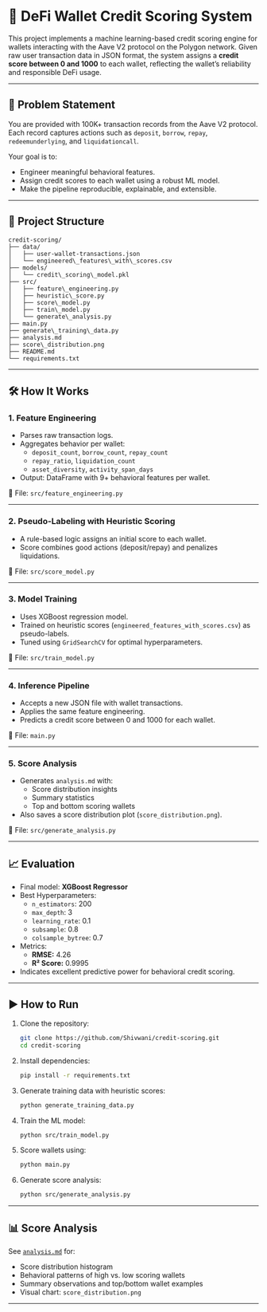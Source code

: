 
# 🏦 DeFi Wallet Credit Scoring System

This project implements a machine learning-based credit scoring engine for wallets interacting with the Aave V2 protocol on the Polygon network. Given raw user transaction data in JSON format, the system assigns a **credit score between 0 and 1000** to each wallet, reflecting the wallet’s reliability and responsible DeFi usage.

---

## 📌 Problem Statement

You are provided with 100K+ transaction records from the Aave V2 protocol. Each record captures actions such as `deposit`, `borrow`, `repay`, `redeemunderlying`, and `liquidationcall`.

Your goal is to:
- Engineer meaningful behavioral features.
- Assign credit scores to each wallet using a robust ML model.
- Make the pipeline reproducible, explainable, and extensible.

---

## 🔧 Project Structure

```
credit-scoring/
├── data/
│   ├── user-wallet-transactions.json
│   └── engineered\_features\_with\_scores.csv
├── models/
│   └── credit\_scoring\_model.pkl
├── src/
│   ├── feature\_engineering.py
│   ├── heuristic\_score.py
│   ├── score\_model.py
│   ├── train\_model.py
│   └── generate\_analysis.py
├── main.py
├── generate\_training\_data.py
├── analysis.md
├── score\_distribution.png
├── README.md
└── requirements.txt

```

---

## 🛠️ How It Works

### 1. Feature Engineering
- Parses raw transaction logs.
- Aggregates behavior per wallet:
  - `deposit_count`, `borrow_count`, `repay_count`
  - `repay_ratio`, `liquidation_count`
  - `asset_diversity`, `activity_span_days`
- Output: DataFrame with 9+ behavioral features per wallet.

📄 File: `src/feature_engineering.py`

---

### 2. Pseudo-Labeling with Heuristic Scoring
- A rule-based logic assigns an initial score to each wallet.
- Score combines good actions (deposit/repay) and penalizes liquidations.

📄 File: `src/score_model.py`

---

### 3. Model Training
- Uses XGBoost regression model.
- Trained on heuristic scores (`engineered_features_with_scores.csv`) as pseudo-labels.
- Tuned using `GridSearchCV` for optimal hyperparameters.

📄 File: `src/train_model.py`

---

### 4. Inference Pipeline
- Accepts a new JSON file with wallet transactions.
- Applies the same feature engineering.
- Predicts a credit score between 0 and 1000 for each wallet.

📄 File: `main.py`

---

### 5. Score Analysis
- Generates `analysis.md` with:
  - Score distribution insights
  - Summary statistics
  - Top and bottom scoring wallets
- Also saves a score distribution plot (`score_distribution.png`).

📄 File: `src/generate_analysis.py`

---

## 📈 Evaluation

- Final model: **XGBoost Regressor**
- Best Hyperparameters:
  - `n_estimators`: 200
  - `max_depth`: 3
  - `learning_rate`: 0.1
  - `subsample`: 0.8
  - `colsample_bytree`: 0.7
- Metrics:
  - **RMSE:** 4.26
  - **R² Score:** 0.9995
- Indicates excellent predictive power for behavioral credit scoring.

---

## ▶️ How to Run

1. Clone the repository:

   ```bash
   git clone https://github.com/Shivwani/credit-scoring.git
   cd credit-scoring

2. Install dependencies:

   ```bash
   pip install -r requirements.txt
   ```

3. Generate training data with heuristic scores:

   ```bash
   python generate_training_data.py
   ```

4. Train the ML model:

   ```bash
   python src/train_model.py
   ```

5. Score wallets using:

   ```bash
   python main.py
   ```

6. Generate score analysis:

   ```bash
   python src/generate_analysis.py
   ```

---

## 📊 Score Analysis

See [`analysis.md`](analysis.md) for:

* Score distribution histogram
* Behavioral patterns of high vs. low scoring wallets
* Summary observations and top/bottom wallet examples
* Visual chart: `score_distribution.png`

---


